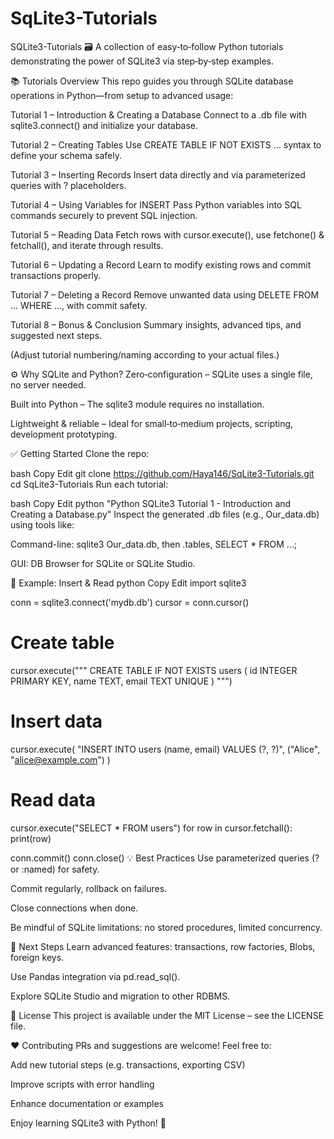 # SqLite3-Tutorials
SQLite3-Tutorials 🗃️
A collection of easy‑to‑follow Python tutorials demonstrating the power of SQLite3 via step‑by‑step examples.

📚 Tutorials Overview
This repo guides you through SQLite database operations in Python—from setup to advanced usage:

Tutorial 1 – Introduction & Creating a Database
Connect to a .db file with sqlite3.connect() and initialize your database.

Tutorial 2 – Creating Tables
Use CREATE TABLE IF NOT EXISTS … syntax to define your schema safely.

Tutorial 3 – Inserting Records
Insert data directly and via parameterized queries with ? placeholders.

Tutorial 4 – Using Variables for INSERT
Pass Python variables into SQL commands securely to prevent SQL injection.

Tutorial 5 – Reading Data
Fetch rows with cursor.execute(), use fetchone() & fetchall(), and iterate through results.

Tutorial 6 – Updating a Record
Learn to modify existing rows and commit transactions properly.

Tutorial 7 – Deleting a Record
Remove unwanted data using DELETE FROM … WHERE …, with commit safety.

Tutorial 8 – Bonus & Conclusion
Summary insights, advanced tips, and suggested next steps.

(Adjust tutorial numbering/naming according to your actual files.)

⚙️ Why SQLite and Python?
Zero‑configuration – SQLite uses a single file, no server needed.

Built into Python – The sqlite3 module requires no installation.

Lightweight & reliable – Ideal for small‑to‑medium projects, scripting, development prototyping.

✅ Getting Started
Clone the repo:

bash
Copy
Edit
git clone https://github.com/Haya146/SqLite3-Tutorials.git
cd SqLite3-Tutorials
Run each tutorial:

bash
Copy
Edit
python "Python SQLite3 Tutorial 1 - Introduction and Creating a Database.py"
Inspect the generated .db files (e.g., Our_data.db) using tools like:

Command-line: sqlite3 Our_data.db, then .tables, SELECT * FROM ...;

GUI: DB Browser for SQLite or SQLite Studio.

🧩 Example: Insert & Read
python
Copy
Edit
import sqlite3

conn = sqlite3.connect('mydb.db')
cursor = conn.cursor()

# Create table
cursor.execute("""
  CREATE TABLE IF NOT EXISTS users (
    id INTEGER PRIMARY KEY,
    name TEXT,
    email TEXT UNIQUE
  )
""")

# Insert data
cursor.execute(
  "INSERT INTO users (name, email) VALUES (?, ?)",
  ("Alice", "alice@example.com")
)

# Read data
cursor.execute("SELECT * FROM users")
for row in cursor.fetchall():
    print(row)

conn.commit()
conn.close()
💡 Best Practices
Use parameterized queries (? or :named) for safety.

Commit regularly, rollback on failures.

Close connections when done.

Be mindful of SQLite limitations: no stored procedures, limited concurrency.

🚀 Next Steps
Learn advanced features: transactions, row factories, Blobs, foreign keys.

Use Pandas integration via pd.read_sql().

Explore SQLite Studio and migration to other RDBMS.

📝 License
This project is available under the MIT License – see the LICENSE file.

❤️ Contributing
PRs and suggestions are welcome! Feel free to:

Add new tutorial steps (e.g. transactions, exporting CSV)

Improve scripts with error handling

Enhance documentation or examples

Enjoy learning SQLite3 with Python! 🎉
